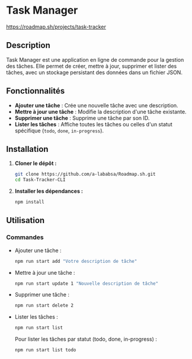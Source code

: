 # Task Manager

https://roadmap.sh/projects/task-tracker

## Description

Task Manager est une application en ligne de commande pour la gestion des tâches. Elle permet de créer, mettre à jour, supprimer et lister des tâches, avec un stockage persistant des données dans un fichier JSON.

## Fonctionnalités

- **Ajouter une tâche** : Crée une nouvelle tâche avec une description.
- **Mettre à jour une tâche** : Modifie la description d'une tâche existante.
- **Supprimer une tâche** : Supprime une tâche par son ID.
- **Lister les tâches** : Affiche toutes les tâches ou celles d'un statut spécifique (`todo`, `done`, `in-progress`).

## Installation

1. **Cloner le dépôt :**

   ```bash
   git clone https://github.com/a-lababsa/Roadmap.sh.git
   cd Task-Tracker-CLI
   ```

2. **Installer les dépendances :**
   ```bash
   npm install
   ```

## Utilisation

### Commandes

- Ajouter une tâche :

    ```bash
    npm run start add "Votre description de tâche"    
    ```

- Mettre à jour une tâche : 

    ```bash
    npm run start update 1 "Nouvelle description de tâche"
    ```
- Supprimer une tâche :
    ```bash
    npm run start delete 2
    ```
- Lister les tâches :

    ```bash
    npm run start list
    ```
    Pour lister les tâches par statut (todo, done, in-progress) :
    ```bash
    npm run start list todo
    ```
